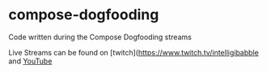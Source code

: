 # compose-dogfooding
Code written during the Compose Dogfooding streams


Live Streams can be found on [twitch](https://www.twitch.tv/intelligibabble and [YouTube](https://www.youtube.com/channel/UC12QSFbBDrf-yrGrXspdV3A)